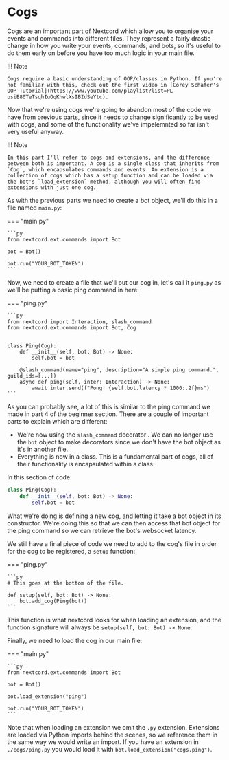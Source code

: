 # Cogs

Cogs are an important part of Nextcord which allow you to organise your events and commands into different files. They represent a fairly drastic change in how you write your events, commands, and bots, so it's useful to do them early on before you have too much logic in your main file.

!!! Note

    Cogs require a basic understanding of OOP/classes in Python. If you're not familiar with this, check out the first video in [Corey Schafer's OOP Tutorial](https://www.youtube.com/playlist?list=PL-osiE80TeTsqhIuOqKhwlXsIBIdSeYtc).

Now that we're using cogs we're going to abandon most of the code we have from previous parts, since it needs to change significantly to be used with cogs, and some of the functionality we've impelemnted so far isn't very useful anyway.

!!! Note

    In this part I'll refer to cogs and extensions, and the difference between both is important. A cog is a single class that inherits from `Cog`, which encapsulates commands and events. An extension is a collection of cogs which has a setup function and can be loaded via the bot's `load_extension` method, although you will often find extensions with just one cog.

As with the previous parts we need to create a bot object, we'll do this in a file named `main.py`:

=== "main.py"

    ```py
    from nextcord.ext.commands import Bot

    bot = Bot()

    bot.run("YOUR_BOT_TOKEN")
    ```

Now, we need to create a file that we'll put our cog in, let's call it `ping.py` as we'll be putting a basic ping command in here:

=== "ping.py"

    ```py
    from nextcord import Interaction, slash_command
    from nextcord.ext.commands import Bot, Cog


    class Ping(Cog):
        def __init__(self, bot: Bot) -> None:
            self.bot = bot

        @slash_command(name="ping", description="A simple ping command.", guild_ids=[...])
        async def ping(self, inter: Interaction) -> None:
            await inter.send(f"Pong! {self.bot.latency * 1000:.2f}ms")
    ```

As you can probably see, a lot of this is similar to the ping command we made in part 4 of the beginner section. There are a couple of important parts to explain which are different:

- We're now using the `slash_command` decorator . We can no longer use the `bot` object to make decorators since we don't have the bot object as it's in another file.
- Everything is now in a class. This is a fundamental part of cogs, all of their functionality is encapsulated within a class.

In this section of code:

```py
class Ping(Cog):
    def __init__(self, bot: Bot) -> None:
        self.bot = bot
```

What we're doing is defining a new cog, and letting it take a bot object in its constructor. We're doing this so that we can then access that bot object for the ping command so we can retrieve the bot's websocket latency.

We still have a final piece of code we need to add to the cog's file in order for the cog to be registered, a `setup` function:

=== "ping.py"

    ```py
    # This goes at the bottom of the file.

    def setup(self, bot: Bot) -> None:
        bot.add_cog(Ping(bot))
    ```

This function is what nextcord looks for when loading an extension, and the function signature will always be `setup(self, bot: Bot) -> None`.

Finally, we need to load the cog in our main file:

=== "main.py"

    ```py
    from nextcord.ext.commands import Bot

    bot = Bot()

    bot.load_extension("ping")

    bot.run("YOUR_BOT_TOKEN")
    ```

Note that when loading an extension we omit the `.py` extension. Extensions are loaded via Python imports behind the scenes, so we reference them in the same way we would write an import. If you have an extension in `./cogs/ping.py` you would load it with `bot.load_extension("cogs.ping")`.
